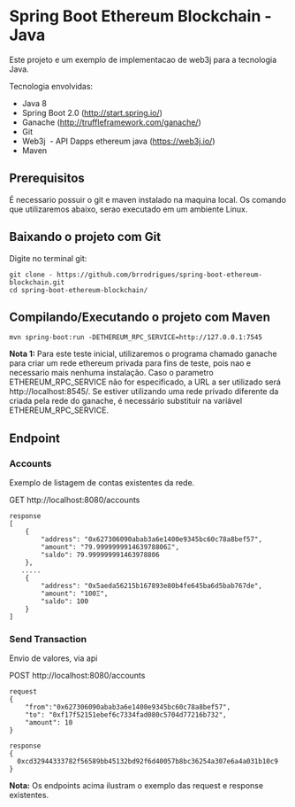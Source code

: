 # Spring Boot Ethereum Blockchain - Java 

Este projeto e um exemplo de implementacao de web3j para a tecnologia Java.

Tecnologia envolvidas:

* Java 8
* Spring Boot 2.0 (http://start.spring.io/)
* Ganache (http://truffleframework.com/ganache/)
* Git
* Web3j  - API Dapps ethereum java (https://web3j.io/)
* Maven 

## Prerequisitos
É necessario possuir o git e maven instalado na maquina local. Os comando que utilizaremos abaixo, serao executado em um ambiente Linux.

## Baixando o projeto com Git
Digite no terminal git:

```
git clone - https://github.com/brrodrigues/spring-boot-ethereum-blockchain.git
cd spring-boot-ethereum-blockchain/
```

## Compilando/Executando o projeto com Maven
```
mvn spring-boot:run -DETHEREUM_RPC_SERVICE=http://127.0.0.1:7545
```
**Nota 1:** Para este teste inicial, utilizaremos o programa chamado ganache para criar um rede ethereum privada para fins de teste, pois nao e necessario mais nenhuma instalação. Caso o parametro ETHEREUM_RPC_SERVICE não for especificado, a URL a ser utilizado será http://localhost:8545/. Se estiver utilizando uma rede privado diferente da criada pela rede do ganache, é necessário substituir na variável ETHEREUM_RPC_SERVICE.

## Endpoint

### Accounts
Exemplo de listagem de contas existentes da rede.

GET http://localhost:8080/accounts
```
response
[
    {
        "address": "0x627306090abab3a6e1400e9345bc60c78a8bef57",
        "amount": "79.999999991463978806Ξ",
        "saldo": 79.999999991463978806
    },
   .....
    {
        "address": "0x5aeda56215b167893e80b4fe645ba6d5bab767de",
        "amount": "100Ξ",
        "saldo": 100
    }
]
```

### Send Transaction
Envio de valores, via api

POST http://localhost:8080/accounts
```
request
{
	"from":"0x627306090abab3a6e1400e9345bc60c78a8bef57",
	"to": "0xf17f52151ebef6c7334fad080c5704d77216b732",
	"amount": 10
}

response
{
  0xcd32944333782f56589bb45132bd92f6d40057b8bc36254a307e6a4a031b10c9
}
```

**Nota:** Os endpoints acima ilustram o exemplo das request e response existentes.
